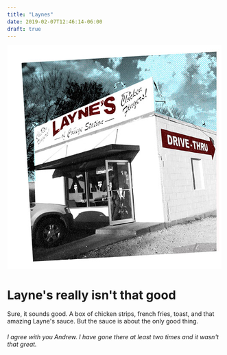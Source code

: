 ```yaml
---
title: "Laynes"
date: 2019-02-07T12:46:14-06:00
draft: true
---
```


![Layne's Picture](/static/laynes-original-location.jpg)

# Layne's really isn't that good

Sure, it sounds good. A box of chicken strips, french fries, toast, and that amazing Layne's sauce. But the sauce is about the only good thing.

###### I agree with you Andrew. I have gone there at least two times and it wasn't that great.